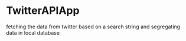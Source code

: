 # TwitterAPIApp
fetching the data from twitter based on a search string and segregating data in local database
